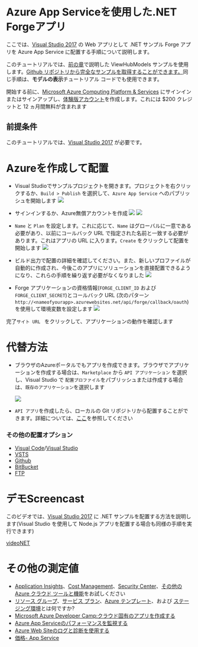 # Azure App Serviceを使用した.NET Forgeアプリ

ここでは、[Visual Studio 2017](https://visualstudio.microsoft.com/vs/) の Web アプリとして .NET サンプル Forge アプリを Azure App Service に配置する手順について説明します。

このチュートリアルでは、[前の章](/ja_jp/tutorials/viewhubmodels)で説明した ViewHubModels サンプルを使用します。[Github リポジトリから完全なサンプルを取得することができます。](https://github.com/Autodesk-Forge/learn.forge.viewhubmodels/tree/net)同じ手順は、**モデルの表示**チュートリアル コードでも使用できます。

開始する前に、[Microsoft Azure Computing Platform & Services](https://signup.azure.com/) にサインインまたはサインアップし、[体験版アカウント](https://azure.microsoft.com/en-us/free/?cdn=disable)を作成します。これには $200 クレジットと 12 ヵ月間無料が含まれます

## 前提条件

このチュートリアルでは、[Visual Studio 2017](https://visualstudio.microsoft.com/vs/) が必要です。

# Azureを作成して配置

- Visual Studioでサンプルプロジェクトを開きます。プロジェクトを右クリックするか、```Build > Publish``` を選択して、```Azure App Service``` へのパブリッシュを開始します ![](_media/deployment/azure/create_web_app_net.png)

- サインインするか、Azure無償アカウントを作成 ![](_media/deployment/azure/create_web_app_net_2.png) ![](_media/deployment/azure/create_web_app_net_3.png)

- ```Name``` と ```Plan``` を設定します。これに応じて、```Name``` はグローバルに一意である必要があり、以前にコールバック URL で指定された名前と一致する必要があります。これはアプリの URL に入ります。```Create``` をクリックして配置を開始します ![](_media/deployment/azure/create_web_app_net_4.png)

- ビルド出力で配置の詳細を確認してください。また、新しいプロファイルが自動的に作成され、今後このアプリにソリューションを直接配置できるようになり、これらの手順を繰り返す必要がなくなりました ![](_media/deployment/azure/net_app_published_result.png)

- Forge アプリケーションの資格情報(```FORGE_CLIENT_ID``` および ```FORGE_CLIENT_SECRET```)とコールバック URL (次のパターン ```http://<nameofyourapp>.azurewebsites.net/api/forge/callback/oauth```)を使用して環境変数を設定します ![](_media/deployment/azure/vsAppSettings.png)

完了```サイト URL ``` をクリックして、アプリケーションの動作を確認します

# 代替方法

- ブラウザのAzureポータルでもアプリを作成できます。ブラウザでアプリケーションを作成する場合は、```Marketplace``` から ```API アプリケーション``` を選択し、Visual Studio で ```配置プロファイル```をパブリッシュまたは作成する場合は、```既存のアプリケーション```を選択します

  ![](_media/deployment/azure/app_dashboard.png)
- ```API アプリ```を作成したら、ローカルの Git リポジトリから配置することができます。詳細については、[ここ](/ja_jp/deployment/azure/node)を参照してください

### その他の配置オプション
- [Visual Code](https://azure.microsoft.com/en-us/blog/visual-studio-code-and-azure-app-service-a-perfect-fit/)/[Visual Studio](../node)
- [VSTS](https://docs.microsoft.com/en-us/labs/devops/deployazurefunctionswithvsts/)
- [Github](https://blogs.msdn.microsoft.com/benjaminperkins/2017/05/10/deploy-github-source-code-repositories-to-an-azure-app-service/)
- [BitBucket](https://confluence.atlassian.com/bitbucket/deploy-to-microsoft-azure-900820699.html)
- [FTP](https://docs.microsoft.com/en-us/azure/app-service/deploy-ftp)

# デモScreencast

このビデオでは、[Visual Studio 2017](https://visualstudio.microsoft.com/vs/) に .NET サンプルを配置する方法を説明します(Visual Studio を使用して Node.js アプリを配置する場合も同様の手順を実行できます)

[videoNET](https://www.youtube.com/embed/dDg-fQ7SHAQ ':include :type=iframe width=100% height=400px')

# その他の測定値
<!--
This will be live soon (as another version of the tutorial)
- Adapt this sample app to the [.NET Core Framework](https://docs.microsoft.com/en-us/dotnet/core/) and deploy it as a [Azure Web App](/ja_jp/deployment/azure/node)
-->
- [Application Insights](https://azure.microsoft.com/en-us/services/monitor/)、[Cost Management](https://portal.azure.com/#blade/Microsoft_Azure_Billing/ModernBillingMenuBlade/Overview)、[Security Center](https://portal.azure.com/#blade/Microsoft_Azure_Security/SecurityMenuBlade/18)、[その他の Azure クラウド ツールと機能](https://azure.microsoft.com/en-us/services/)をお試しください
- [リソース グループ](https://docs.microsoft.com/en-us/azure/azure-resource-manager/resource-group-overview)、[サービス プラン](https://azure.microsoft.com/en-us/pricing/details/app-service/plans/)、[Azure テンプレート](https://azure.microsoft.com/en-us/resources/templates/)、および [ステージング環境](https://docs.microsoft.com/en-us/azure/app-service/deploy-staging-slots)とは何ですか?
- [Microsoft Azure Developer Camp:クラウド固有のアプリを作成する](https://mva.microsoft.com/en-us/training-courses/microsoft-azure-developer-camp-build-a-cloud-native-app-8299)
- [Azure App Serviceのパフォーマンスを監視する](https://docs.microsoft.com/en-us/azure/application-insights/app-insights-azure-web-apps)
- [Azure Web Siteのログと診断を使用する](https://azure.microsoft.com/en-us/resources/videos/azure-web-site-logging-and-diagnostics/)
- [価格- App Service](https://azure.microsoft.com/en-us/pricing/details/app-service/windows/)
